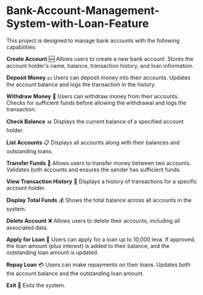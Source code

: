 # Bank-Account-Management-System-with-Loan-Feature
This project is designed to manage bank accounts with the following capabilities:

**Create Account** 🆕
Allows users to create a new bank account.
Stores the account holder's name, balance, transaction history, and loan information.

**Deposit Money** 💵
Users can deposit money into their accounts.
Updates the account balance and logs the transaction in the history.

**Withdraw Money** 💸
Users can withdraw money from their accounts.
Checks for sufficient funds before allowing the withdrawal and logs the transaction.

**Check Balance** 📊
Displays the current balance of a specified account holder.

**List Accounts** 📋
Displays all accounts along with their balances and outstanding loans.

**Transfer Funds** 🔄
Allows users to transfer money between two accounts.
Validates both accounts and ensures the sender has sufficient funds.

**View Transaction History** 📜
Displays a history of transactions for a specific account holder.

**Display Total Funds** 💰
Shows the total balance across all accounts in the system.

**Delete Account** ❌
Allows users to delete their accounts, including all associated data.

**Apply for Loan** 🏦
Users can apply for a loan up to 10,000 leva.
If approved, the loan amount (plus interest) is added to their balance, and the outstanding loan amount is updated.

**Repay Loan** 💳
Users can make repayments on their loans.
Updates both the account balance and the outstanding loan amount.

**Exit** 🚪
Exits the system.
